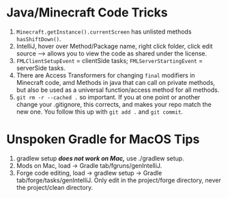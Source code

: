 # Java/Minecraft Code Tricks

1.   `Minecraft.getInstance().currentScreen` has unlisted methods `hasShiftDown()`.
1.   IntelliJ, hover over Method/Package name, right click folder, click edit source --> allows you to view the code as shared under the license.
1.   `FMLClientSetupEvent` = clientSide tasks; `FMLServerStartingEvent` = serverSide tasks.
1.   There are Access Transformers for changing `final` modifiers in Minecraft code, amd Methods in java that can call on private methods, but also be used as a universal function/access method for all methods.
1.   `git rm -r --cached .` so important. If you at one point or another change your .gitignore, this corrects, and makes your repo match the new one. You follow this up with `git add .` and `git commit`.

# Unspoken Gradle for MacOS Tips
1. gradlew setup ***does not work on Mac,*** use ./gradlew setup.
1. Mods on Mac, load -> Gradle tab/fgruns/genIntelliJ.
1. Forge code editing, load -> gradlew setup -> Gradle tab/forge/tasks/genIntelliJ. Only edit in the project/forge directory, never the project/clean directory.